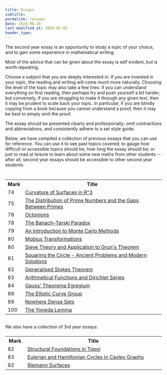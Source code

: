 ```yaml
---
title: Essays
subtitle: 
permalink: /essays
date: 2024-06-26
last_modified_at: 2024-07-02
header_type:
---
```


The second year essay is an opportunity to study a topic of your choice, and to gain some experience in mathematical writing.

Most of the advice that can be given about the essay is self evident, but is worth repeating.

Choose a subject that you are deeply interested in. If you are invested in your topic, the reading and writing will come much more naturally. Choosing the level of the topic may also take a few tries: if you can understand everything on first reading, then perhaps try and push yourself a bit harder; but conversely, if you are struggling to make it through any given text, then it may be prudent to scale back your topic. In particular, if you are blindly copying from a book because you cannot understand a proof, then it may be best to simply omit the proof.

The essay should be presented clearly and professionally; omit contractions and abbreviations, and consistently adhere to a set style guide.

Below, we have compiled a collection of previous essays that you can use for reference. You can use it to see past topics covered; to gauge how difficult or accessible topics should be; how long the essay should be; or just to read at leisure to learn about some new maths from other students -- after all, second year essays should be accessible to other second year students.

<br/>

<style>
tbody{
    width: 100%;
    display: table;
}
</style>

<table style="margin: 0px auto; width:100%;">
  <tr>
    <th>Mark</th>
    <th>Title</th>
  </tr>
  <tr>
    <td>74</td>
    <td><a href="./assets/essays-2/74 - Curvature of Surfaces in R^3.pdf">Curvature of Surfaces in R^3</a></td>
  </tr>
  <tr>
    <td>75</td>
    <td><a href="./assets/essays-2/75 - The Distribution of Prime Numbers and the Gaps Between Primes.pdf">The Distribution of Prime Numbers and the Gaps Between Primes</a></td>
  </tr>
  <tr>
    <td>78</td>
    <td><a href="./assets/essays-2/78 - Octonions.pdf">Octonions</a></td>
  </tr>
  <tr>
    <td>78</td>
    <td><a href="./assets/essays-2/78 - The Banach Tarski Paradox.pdf">The Banach–Tarski Paradox</a></td>
  </tr>
  <tr>
    <td>79</td>
    <td><a href="./assets/essays-2/79 - An Introduction to Monte Carlo Methods.pdf">An Introduction to Monte Carlo Methods</a></td>
  </tr>
  <tr>
    <td>80</td>
    <td><a href="./assets/essays-2/80 - Möbius Transformations.pdf">Mobius Transformations</a></td>
  </tr>
  <tr>
    <td>80</td>
    <td><a href="./assets/essays-2/80 - Sieve Theory and Application to Grun's Theorem.pdf">Sieve Theory and Application to Grun's Theorem</a></td>
  </tr>
  <tr>
    <td>81</td>
    <td><a href="./assets/essays-2/81 - Squaring the Circle - Ancient Problems and Modern Solutions.pdf">Squaring the Circle - Ancient Problems and Modern Solutions</a></td>
  </tr>
  <tr>
    <td>82</td>
    <td><a href="./assets/essays-2/tbd - Generalised Stokes Theorem.pdf">Generalised Stokes Theorem</a></td>
  </tr>
  <tr>
    <td>83</td>
    <td><a href="./assets/essays-2/83 - Arithmetical Functions and Dirichlet Series.pdf">Arithmetical Functions and Dirichlet Series</a></td>
  </tr>
  <tr>
    <td>84</td>
    <td><a href="./assets/essays-2/84 - Gauss’ Theorema Egregium.pdf">Gauss’ Theorema Egregium</a></td>
  </tr>
  <tr>
    <td>88</td>
    <td><a href="./assets/essays-2/88 - The Elliptic Curve Group.pdf">The Elliptic Curve Group</a></td>
  </tr>
  <tr>
    <td>88</td>
    <td><a href="./assets/essays-2/88 - Nowhere Dense Sets.pdf">Nowhere Dense Sets</a></td>
  </tr>
  <tr>
    <td>100</td>
    <td><a href="./assets/essays-2/100 - The Yoneda Lemma.pdf">The Yoneda Lemma</a></td>
  </tr>
</table>



<br/>

We also have a collection of 3rd year essays:

<table style="margin: 0px auto; width:100%;">
  <tr>
    <th>Mark</th>
    <th>Title</th>
  </tr>
  <tr>
    <td>82</td>
    <td><a href="./assets/essays-3/82 - Structural Foundations in Topoi.pdf">Structural Foundations in Topoi</a></td>
  </tr>
  <tr>
    <td>83</td>
    <td><a href="./assets/essays-3/83 - Eulerian and Hamiltonian Cycles in Cayley Graphs.pdf">Eulerian and Hamiltonian Cycles in Cayley Graphs</a></td>
  </tr>
  <tr>
    <td>92</td>
    <td><a href="./assets/essays-3/92 - Riemann Surfaces.pdf">Riemann Surfaces</a></td>
  </tr>
</table>

